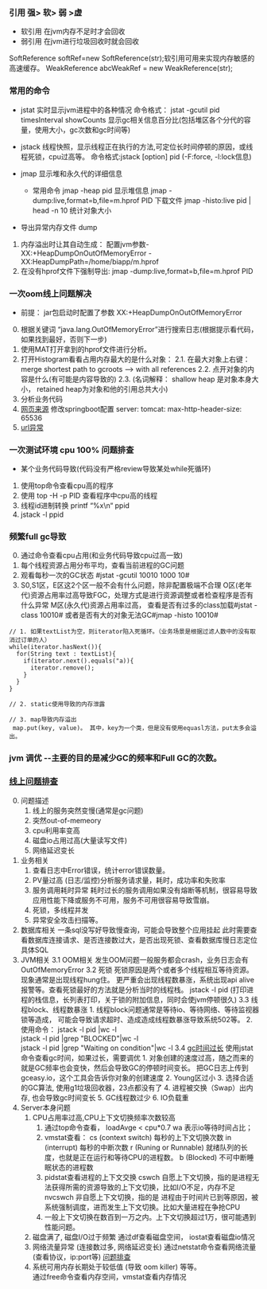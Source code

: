 ### 引用  强> 软> 弱  >虚
- 软引用
   在jvm内存不足时才会回收
- 弱引用
   在jvm进行垃圾回收时就会回收
   
SoftReference<String> softRef=new SoftReference<String>(str);软引用可用来实现内存敏感的高速缓存。 
WeakReference<String> abcWeakRef = new WeakReference<String>(str);

### 常用的命令
- jstat 实时显示jvm进程中的各种情况
     命令格式：
        jstat -gcutil pid timesInterval showCounts 
        显示gc相关信息百分比(包括堆区各个分代的容量，使用大小，gc次数和gc时间等)
        
- jstack 线程快照，显示线程正在执行的方法,可定位长时间停顿的原因，或线程死锁，cpu过高等。
     命令格式:jstack [option] pid (-F:force, -l:lock信息)
     
- jmap 显示堆和永久代的详细信息
     - 常用命令
       jmap -heap pid  显示堆信息
       jmap -dump:live,format=b,file=m.hprof PID    下载文件
       jmap -histo:live pid | head -n 10 统计对象大小
       
- 导出异常内存文件 dump
1. 内存溢出时让其自动生成： 配置jvm参数-XX:+HeapDumpOnOutOfMemoryError -XX:HeapDumpPath=/home/biapp/m.hprof
2. 在没有hprof文件下强制导出: jmap -dump:live,format=b,file=m.hprof PID

### 一次oom线上问题解决
- 前提： jar包启动时配置了参数 XX:+HeapDumpOnOutOfMemoryError
0. 根据关键词 “java.lang.OutOfMemoryError”进行搜索日志(根据提示看代码，如果找到最好，否则下一步)
1. 使用MAT打开拿到的hprof文件进行分析。
2. 打开Histogram看看占用内存最大的是什么对象：
    2.1. 在最大对象上右键：merge shortest path to gcroots --> with all references
    2.2. 点开对象的内容是什么(有可能是内容导致的)
    2.3. (名词解释： shallow heap 是对象本身大小， retained heap为对象和他的引用总共大小)
5. 分析业务代码
6. [网页来源](https://www.cnblogs.com/lovecindywang/p/10800593.html)
修改springboot配置
  server:
   tomcat:
    max-http-header-size: 65536
7. [url异常](https://blog.csdn.net/gallenzhang/article/details/98520496)

### 一次测试环境 cpu 100% 问题排查 
- 某个业务代码导致(代码没有严格review导致某处while死循环)
1. 使用top命令查看cpu高的程序  
2. 使用 top -H -p PID 查看程序中cpu高的线程
3. 线程id进制转换 printf “%x\n“ ppid
4. jstack -l ppid

### 频繁full gc导致
0. 通过命令查看cpu占用(和业务代码导致cpu过高一致)
1. 每个线程资源占用分布平均，查看当前进程的GC问题
2. 观看每秒一次的GC状态 #jstat -gcutil 10010 1000 10#
3. S0,S1区，E区这2个区一般不会有什么问题，除非配置极端不合理
   O区(老年代)资源占用率过高导致FGC，处理方式是进行资源调整或者检查程序是否有什么异常
   M区(永久代)资源占用率过高，
    查看是否有过多的class加载#jstat -class 10010# 或者是否有大的对象无法GC#jmap -histo 10010#
    
``````
// 1. 如果textList为空，则iterator陷入死循环。（业务场景是根据过滤人数中的没有取消过订单的人）
while(iterator.hasNext()){
  for(String text : textList){  
    if(iterator.next().equals("a)){
      iterator.remove();
    }
  }
}

// 2. static使用导致的内存泄露

// 3. map导致内存溢出
 map.put(key, value)。 其中，key为一个类，但是没有使用equasl方法，put太多会溢出。

``````

### jvm 调优 --主要的目的是减少GC的频率和Full GC的次数。




### [线上问题排查](https://blog.csdn.net/weixin_34162228/article/details/93019589)
0. 问题描述
    1. 线上的服务突然变慢(通常是gc问题)
    2. 突然out-of-memeory
    3. cpu利用率变高
    4. 磁盘io占用过高(大量读写文件)
    5. 网络延迟变长
1. 业务相关
    1. 查看日志中Error错误，统计error错误数量。
    2. PV量过高
         (日志/监控)分析服务请求量，耗时，成功率和失败率
    3. 服务调用耗时异常
         耗时过长的服务调用如果没有熔断等机制，很容易导致应用性能下降或服务不可用，服务不可用很容易导致雪崩。
    4. 死锁，多线程并发
    5. 异常安全攻击扫描等。
2. 数据库相关
    一条sql没写好导致慢查询，可能会导致整个应用挂起
    此时需要查看数据库连接请求、是否连接数过大，是否出现死锁、查看数据库慢日志定位具体SQL
3. JVM相关
      3.1 OOM相关
           发生OOM问题一般服务都会crash，业务日志会有OutOfMemoryError
      3.2 死锁
           死锁原因是两个或者多个线程相互等待资源。现象通常是出现线程hung住。
           更严重会出现线程数暴涨，系统出现api alive报警等。查看死锁最好的方法就是分析当时的线程栈。
            jstack -l pid (打印进程的栈信息，长列表打印，关于锁的附加信息，同时会使jvm停顿很久)
      3.3 线程block、线程数暴涨
           1. 线程block问题通常是等待io、等待网络、等待监视器锁等造成，
               可能会导致请求超时、造成造成线程数暴涨导致系统502等。
           2. 使用命令：
               jstack -l pid |wc -l          
               jstack -l pid |grep "BLOCKED"|wc -l           
               jstack -l pid |grep "Waiting on condition"|wc -l
      3.4 [gc时间过长](https://blog.csdn.net/goldenfish1919/article/details/97155089)
             使用jstat命令查看gc时间，如果过长，需要调优
             1. 对象创建的速度过高，随之而来的就是GC频率也会变快，然后会导致GC的停顿时间变长。
                 把GC日志上传到gceasy.io，这个工具会告诉你对象的创建速度
             2. Young区过小
             3. 选择合适的GC算法, 使用g1垃圾回收器，23点都没有了
             4. 进程被交换（Swap）出内存, 也会导致gc时间变长
             5. GC线程数过少
             6. IO负载重
4. Server本身问题
     1. CPU占用率过高,CPU上下文切换频率次数较高
          1. 通过top命令查看，
               loadAvge < cpu*0.7
               wa 表示io等待时间占比； 
          2. vmstat查看：
               cs (context switch) 每秒的上下文切换次数
               in (interrupt) 每秒的中断次数
               r (Runing or Runnable) 就绪队列的长度，也就是正在运行和等待CPU的进程数。
               b (Blocked) 不可中断睡眠状态的进程数
          3. pidstat查看进程的上下文交换
                cswch 自愿上下文切换，指的是进程无法获得所需的资源导致的上下文切换，比如I/O不足，内存不足
                nvcswch 非自愿上下文切换，指的是 进程由于时间片已到等原因，被系统强制调度，进而发生上下文切换。比如大量进程在争抢CPU
          4. 一般上下文切换在数百到一万之内。上下文切换超过1万，很可能遇到性能问题。
     2. 磁盘满了, 磁盘I/O过于频繁
          通过df查看磁盘空间， iostat查看磁盘io情况
     3. 网络流量异常 (连接数过多, 网络延迟变长)
          通过netstat命令查看网络流量 (查看协议，ip:port等)
          [问题排查](../http-socket/tcp问题记录.md)
     4. 系统可用内存长期处于较低值 (导致 oom killer) 等等。   
          通过free命令查看内存空间，vmstat查看内存情况
     
 [](https://blog.csdn.net/GitChat/article/details/79019454)